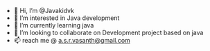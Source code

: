 - 👋 Hi, I’m @Javakidvk
- 👀 I’m interested in Java development
- 🌱 I’m currently learning java
- 💞️ I’m looking to collaborate on Development project based on java
- 📫 reach me @ a.s.r.vasanth@gmail.com


